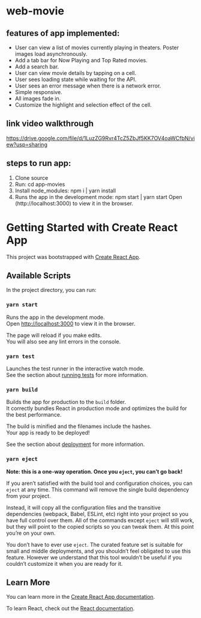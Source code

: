 # web-movie

## features of app implemented:

- User can view a list of movies currently playing in theaters. Poster images load asynchronously.
- Add a tab bar for Now Playing and Top Rated movies.
- Add a search bar.
- User can view movie details by tapping on a cell.
- User sees loading state while waiting for the API.
- User sees an error message when there is a network error.
- Simple responsive.
- All images fade in.
- Customize the highlight and selection effect of the cell.

## link video walkthrough

https://drive.google.com/file/d/1LuzZG9Rvr4TcZ5ZbJf5KK7OV4oaWCfbN/view?usp=sharing

## steps to run app:

1. Clone source
2. Run: cd app-movies
3. Install node_modules: npm i | yarn install
4. Runs the app in the development mode: npm start | yarn start
   Open (http://localhost:3000) to view it in the browser.

# Getting Started with Create React App

This project was bootstrapped with [Create React App](https://github.com/facebook/create-react-app).

## Available Scripts

In the project directory, you can run:

### `yarn start`

Runs the app in the development mode.\
Open [http://localhost:3000](http://localhost:3000) to view it in the browser.

The page will reload if you make edits.\
You will also see any lint errors in the console.

### `yarn test`

Launches the test runner in the interactive watch mode.\
See the section about [running tests](https://facebook.github.io/create-react-app/docs/running-tests) for more information.

### `yarn build`

Builds the app for production to the `build` folder.\
It correctly bundles React in production mode and optimizes the build for the best performance.

The build is minified and the filenames include the hashes.\
Your app is ready to be deployed!

See the section about [deployment](https://facebook.github.io/create-react-app/docs/deployment) for more information.

### `yarn eject`

**Note: this is a one-way operation. Once you `eject`, you can’t go back!**

If you aren’t satisfied with the build tool and configuration choices, you can `eject` at any time. This command will remove the single build dependency from your project.

Instead, it will copy all the configuration files and the transitive dependencies (webpack, Babel, ESLint, etc) right into your project so you have full control over them. All of the commands except `eject` will still work, but they will point to the copied scripts so you can tweak them. At this point you’re on your own.

You don’t have to ever use `eject`. The curated feature set is suitable for small and middle deployments, and you shouldn’t feel obligated to use this feature. However we understand that this tool wouldn’t be useful if you couldn’t customize it when you are ready for it.

## Learn More

You can learn more in the [Create React App documentation](https://facebook.github.io/create-react-app/docs/getting-started).

To learn React, check out the [React documentation](https://reactjs.org/).
